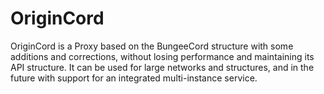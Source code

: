 # OriginCord
OriginCord is a Proxy based on the BungeeCord structure with some additions and corrections, without losing performance and maintaining its API structure. It can be used for large networks and structures, and in the future with support for an integrated multi-instance service.
